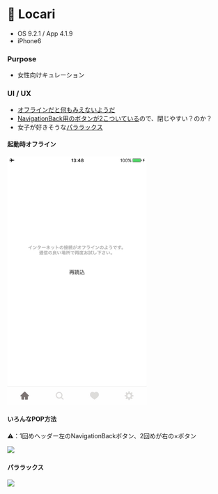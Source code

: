 # 💄 Locari

* OS 9.2.1 / App 4.1.9
* iPhone6

### Purpose
* 女性向けキュレーション

### UI / UX
* [オフラインだと何もみえないようだ](#locari_error)
* [NavigationBack用のボタンが2こついている](#locari_navButton)ので、閉じやすい？のか？
* 女子が好きそうな[パララックス](#locari_parallax)

#### <a name="locari_error">起動時オフライン</a>
<img src="https://github.com/mafmoff/100Apps/blob/master/Resources/Images/locari_error.jpg" width="320px">


#### <a name="locari_navButton">いろんなPOP方法</a>
⚠️：1回めヘッダー左のNavigationBackボタン、2回めが右の×ボタン

<img src="https://github.com/mafmoff/100Apps/blob/master/Resources/Images/locari_navButton.gif" width="320px">


#### <a name="locari_parallax">パララックス</a>
<img src="https://github.com/mafmoff/100Apps/blob/master/Resources/Images/locari_parallax.gif" width="320px">

